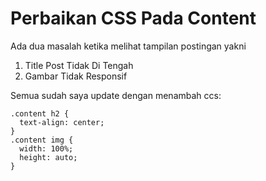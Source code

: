 # Perbaikan CSS Pada Content
Ada dua masalah ketika melihat tampilan postingan yakni

1. Title Post Tidak Di Tengah
2. Gambar Tidak Responsif

Semua sudah saya update dengan menambah ccs:
```
.content h2 {
  text-align: center;
}
.content img {
  width: 100%;
  height: auto;
}
```
